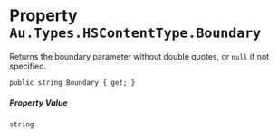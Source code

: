 # Property `Au.Types.HSContentType.Boundary`

Returns the boundary parameter without double quotes, or `null` if not specified.

```
public string Boundary { get; }
```

##### Property Value

`string`